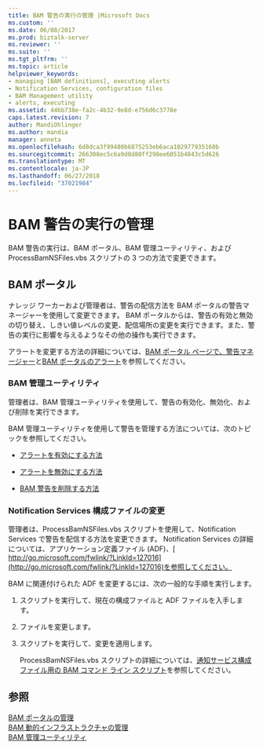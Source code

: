 ```yaml
---
title: BAM 警告の実行の管理 |Microsoft Docs
ms.custom: ''
ms.date: 06/08/2017
ms.prod: biztalk-server
ms.reviewer: ''
ms.suite: ''
ms.tgt_pltfrm: ''
ms.topic: article
helpviewer_keywords:
- managing [BAM definitions], executing alerts
- Notification Services, configuration files
- BAM Management utility
- alerts, executing
ms.assetid: 44bb738e-fa2c-4b32-9e8d-e756d6c3778e
caps.latest.revision: 7
author: MandiOhlinger
ms.author: mandia
manager: anneta
ms.openlocfilehash: 6d8dca3f99480b6875253eb6aca102977935160b
ms.sourcegitcommit: 266308ec5c6a9d8d80ff298ee6051b4843c5d626
ms.translationtype: MT
ms.contentlocale: ja-JP
ms.lasthandoff: 06/27/2018
ms.locfileid: "37021984"
---
```

# <a name="managing-bam-alert-execution"></a>BAM 警告の実行の管理
BAM 警告の実行は、BAM ポータル、BAM 管理ユーティリティ、および ProcessBamNSFiles.vbs スクリプトの 3 つの方法で変更できます。  
  
## <a name="bam-portal"></a>BAM ポータル  
 ナレッジ ワーカーおよび管理者は、警告の配信方法を BAM ポータルの警告マネージャーを使用して変更できます。 BAM ポータルからは、警告の有効と無効の切り替え、しきい値レベルの変更、配信場所の変更を実行できます。また、警告の実行に影響を与えるようなその他の操作も実行できます。  
  
 アラートを変更する方法の詳細については、[BAM ポータル ページで、警告マネージャー](../core/alert-manager-on-the-bam-portal-page.md)と[BAM ポータルのアラート](../core/alerts-in-the-bam-portal.md)を参照してください。  
  
### <a name="bam-management-utility"></a>BAM 管理ユーティリティ  
 管理者は、BAM 管理ユーティリティを使用して、警告の有効化、無効化、および削除を実行できます。  
  
 BAM 管理ユーティリティを使用して警告を管理する方法については、次のトピックを参照してください。  
  
-   [アラートを有効にする方法](../core/how-to-enable-alerts.md) 
  
-   [アラートを無効にする方法](../core/how-to-disable-alerts.md)  
  
-   [BAM 警告を削除する方法](../core/how-to-remove-bam-alerts.md)  
  
### <a name="modifying-notification-services-configuration-files"></a>Notification Services 構成ファイルの変更  
 管理者は、ProcessBamNSFiles.vbs スクリプトを使用して、Notification Services で警告を配信する方法を変更できます。 Notification Services の詳細については、アプリケーション定義ファイル (ADF)、[ http://go.microsoft.com/fwlink/?LinkId=127016](http://go.microsoft.com/fwlink/?LinkId=127016)を参照してください。  
  
 BAM に関連付けられた ADF を変更するには、次の一般的な手順を実行します。  
  
1. スクリプトを実行して、現在の構成ファイルと ADF ファイルを入手します。  
  
2. ファイルを変更します。  
  
3. スクリプトを実行して、変更を適用します。  
  
   ProcessBamNSFiles.vbs スクリプトの詳細については、[通知サービス構成ファイル用の BAM コマンド ライン スクリプト](../core/bam-command-line-script-for-notification-services-configuration-files.md)を参照してください。  
  
## <a name="see-also"></a>参照  
 [BAM ポータルの管理](../core/managing-the-bam-portal.md)   
 [BAM 動的インフラストラクチャの管理](../core/managing-the-bam-dynamic-infrastructure.md)   
 [BAM 管理ユーティリティ](../core/bam-management-utility.md)